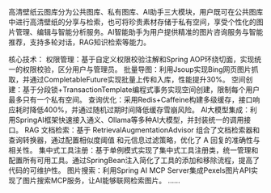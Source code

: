 高清壁纸云图库分为公共图库、私有图库、AI助手三大模块，用户既可在公共图库中进行高清壁纸的分享与检索，也可将珍贵素材存储于私有空间，享受个性化的图片管理、编辑与智能分析服务。AI智能助手为用户提供精准的图片咨询服务与智能推荐，支持多轮对话，RAG知识检索等能力。

核心技术：
权限管理：基于自定义权限校验注解和Spring AOP环绕切面，实现统一的权限校验，区分用户与管理员。
批量导图：利用Jsoup实现Bing网页图片抓取，并通过CompletableFuture实现批量上传和入库，性能提升30%。
空间创建：基于分段锁+TransactionTemplate编程式事务实现空间创建，限制每个用户最多只有一个私有空间。
查询优化：采用Redis+Caffeine构建多级缓存，接口响应耗时降低400%，并通过随机过期时间降低缓存雪崩风险。
Al大模型集成：利用SpringAI框架快速接入通义、Ollama等多种Al大模型，并封装统一的调用接口。
RAG 文档检索：基于 RetrievalAugmentationAdvisor 组合了文档检索器和查询转换器，通过配置相似度阈值
和元信息过滤策略，优化了 A 回复的准确性与相关性。
集中式工具注册：基于单例模式实现了集中式工具注册类，统一管理和配置所有可用工具。通过SpringBean注入简化了工具的添加和移除流程，提高了代码的可维护性。
图片搜索：利用Spring AI MCP Server集成Pexels图片API实现了图片搜索MCP服务，让AI能够联网检索图片。
……
